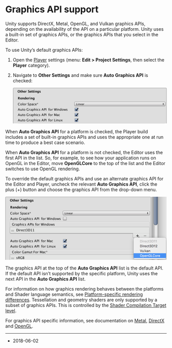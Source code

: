# Graphics API support

Unity supports DirectX, Metal, OpenGL, and Vulkan graphics APIs, depending on the availability of the API on a particular platform. Unity uses a built-in set of graphics APIs, or the graphics APIs that you select in the Editor. 

To use Unity’s default graphics APIs:

1. Open the [Player](class-PlayerSettings) settings  (menu: __Edit &gt; Project Settings__, then select the __Player__ category).

2. Navigate to __Other Settings__ and make sure __Auto Graphics API__ is checked:

    ![Using the default graphics APIs](../uploads/Main/AutoGraphicsAPICheckboxes.png)

When __Auto Graphics API__ for a platform is checked, the Player build includes a set of built-in graphics APIs and uses the appropriate one at run time to produce a best case scenario.

When __Auto Graphics API__ for a platform is not checked, the Editor uses the first API in the list. So, for example, to see how your application runs on OpenGL in the Editor, move __OpenGLCore__ to the top of the list and the Editor switches to use OpenGL rendering.

To override the default graphics APIs and use an alternate graphics API for the Editor and Player, uncheck the relevant __Auto Graphics API__, click the plus (+) button and choose the graphics API from the drop-down menu.

![Adding OpenGLCore to the Graphics APIs for Windows list](../uploads/Main/SelectGraphicsAPIs.png)

The graphics API at the top of the __Auto Graphics API__ list is the default API. If the default API isn’t supported by the specific platform, Unity uses the next API in the __Auto Graphics API__ list.

For information on how graphics rendering behaves between the platforms and Shader language semantics, see [Platform-specific rendering differences](SL-PlatformDifferences). Tessellation and geometry shaders are only supported by a subset of graphics APIs. This is controlled by the [Shader Compilation Target level](SL-ShaderCompileTargets).

For graphics API specific information, see documentation on [Metal](Metal), [DirectX](UsingDX11GL3Features) and [OpenGL](OpenGLCoreDetails). 

---

* <span class="page-edit">2018-06-02  <!-- include IncludeTextNewPageYesEdit --></span>

